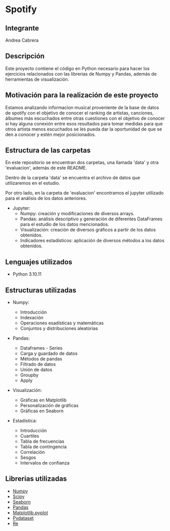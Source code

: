 # Spotify 

## Integrante
Andrea Cabrera

## Descripción
Este proyecto contiene el código en Python necesario para hacer los ejercicios relacionados con las librerias de Numpy y Pandas, además de herramientas de visualización.

## Motivación para la realización de este proyecto

Estamos analizando informacion musical proveniente de la base de datos de spotify con el objetivo de conocer el ranking de artistas, canciones, álbumes más escuchados entre otras cuestiones con el objetivo de conocer si hay alguna conexión entre esos resultados para tomar medidas para que otros artista menos escuchados se les pueda dar la oportunidad de que se den a conocer y estén mejor posicionados.

## Estructura de las carpetas 

En este repositorio se encuentran dos carpetas, una llamada 'data' y otra 'evaluacion', además de este README.

Dentro de la carpeta 'data' se encuentra el archivo de datos que utilizaremos en el estudio.

Por otro lado, en la carpeta de 'evaluacion' encontramos el jupyter utilizado para el análisis de los datos anteriores.
* Jupyter:
    *  Numpy: creación y modificaciones de diversos arrays.
    *  Pandas: análisis descriptivo y generación de diferentes DataFrames para el estudio de los datos mencionados.
    *  Visualización: creación de diversos gráficos a partir de los datos obtenidos.
    *  Indicadores estadísticos: aplicación de diversos métodos a los datos obtenidos.

## Lenguajes utilizados
* Python 3.10.11

## Estructuras utilizadas
* Numpy:
   * Introducción
   * Indexación
   * Operaciones esadísticas y matemáticas
   * Conjuntos y distribuciones aleatorias

* Pandas:
   * Dataframes - Series
   * Carga y guardado de datos
   * Métodos de pandas
   * Filtrado de datos
   * Unión de datos
   * Groupby
   * Apply

* Visualización:
   * Gráficas en Matplotlib
   * Personalización de gráficas
   * Gráficas en Seaborn

* Estadística:
   * Introducción
   * Cuartiles
   * Tabla de frecuencias
   * Tabla de contingencia
   * Correlación
   * Sesgos
   * Intervalos de confianza

## Librerias utilizadas
* [Numpy](https://numpy.org/)
* [Scipy](https://scipy.org/)
* [Seaborn](https://seaborn.pydata.org/)
* [Pandas](https://pandas.pydata.org/)
* [Matplotlib.pyplot](https://matplotlib.org/3.5.3/api/_as_gen/matplotlib.pyplot.html)
* [Pydataset](https://pydataset.readthedocs.io/en/latest/)
* [Re](https://docs.python.org/3.10/library/re.html)
